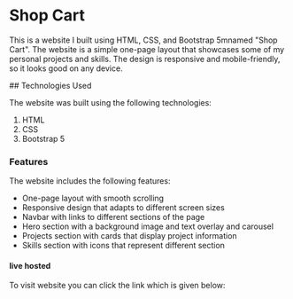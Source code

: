 # Shop Cart
<p>This is a website I built using HTML, CSS, and Bootstrap 5mnamed "Shop Cart". The website is a simple one-page layout that showcases some of my personal projects and skills. The design is responsive and mobile-friendly, so it looks good on any device.</p>
## Technologies Used
<p>The website was built using the following technologies:</p> 

1. HTML
2. CSS
3. Bootstrap 5

### Features
The website includes the following features:
-  One-page layout with smooth scrolling
-  Responsive design that adapts to different screen sizes
-  Navbar with links to different sections of the page
-  Hero section with a background image and text overlay and carousel
-  Projects section with cards that display project information
-  Skills section with icons that represent different section

#### live hosted
<p> To visit website you can click the link which is given below: </p>